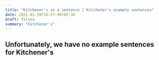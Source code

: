 ```yaml
---
title: "Kitchener's in a sentence | Kitchener's example sentences"
date: 2021-01-20T19:57:50+05:30
draft: falses
summary: "Kitchener's"
---
```

## Unfortunately, we have no example sentences for Kitchener's                 
